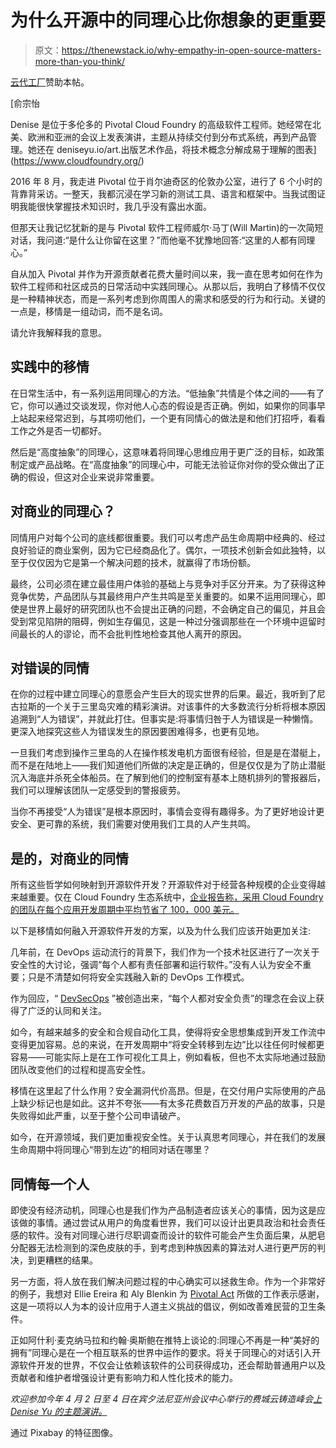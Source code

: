 # 为什么开源中的同理心比你想象的更重要

> 原文：<https://thenewstack.io/why-empathy-in-open-source-matters-more-than-you-think/>

[云代工厂](https://www.cloudfoundry.org/)赞助本帖。

 [俞宗怡

Denise 是位于多伦多的 Pivotal Cloud Foundry 的高级软件工程师。她经常在北美、欧洲和亚洲的会议上发表演讲，主题从持续交付到分布式系统，再到产品管理。她还在 deniseyu.io/art.出版艺术作品，将技术概念分解成易于理解的图表](https://www.cloudfoundry.org/) 

2016 年 8 月，我走进 Pivotal 位于肖尔迪奇区的伦敦办公室，进行了 6 个小时的背靠背采访。一整天，我都沉浸在学习新的测试工具、语言和框架中。当我试图证明我能很快掌握技术知识时，我几乎没有露出水面。

但那天让我记忆犹新的是与 Pivotal 软件工程师威尔·马丁(Will Martin)的一次简短对话，我问道:“是什么让你留在这里？”而他毫不犹豫地回答:“这里的人都有同理心。”

自从加入 Pivotal 并作为开源贡献者花费大量时间以来，我一直在思考如何在作为软件工程师和社区成员的日常活动中实践同理心。从那以后，我明白了移情不仅仅是一种精神状态，而是一系列考虑到你周围人的需求和感受的行为和行动。关键的一点是，移情是一组动词，而不是名词。

请允许我解释我的意思。

## 实践中的移情

在日常生活中，有一系列运用同理心的方法。“低抽象”共情是个体之间的——有了它，你可以通过交谈发现，你对他人心态的假设是否正确。例如，如果你的同事早上站起来经常迟到，与其唠叨他们，一个更有同情心的做法是和他们打招呼，看看工作之外是否一切都好。

然后是“高度抽象”的同理心，这意味着将同理心思维应用于更广泛的目标，如政策制定或产品战略。在“高度抽象”的同理心中，可能无法验证你对你的受众做出了正确的假设，但这对企业来说非常重要。

## 对商业的同理心？

同情用户对每个公司的底线都很重要。我们可以考虑产品生命周期中经典的、经过良好验证的商业案例，因为它已经商品化了。偶尔，一项技术创新会如此独特，以至于仅仅因为它是第一个解决问题的技术，就赢得了市场份额。

最终，公司必须在建立最佳用户体验的基础上与竞争对手区分开来。为了获得这种竞争优势，产品团队与其最终用户产生共鸣是至关重要的。如果不运用同理心，即使是世界上最好的研究团队也不会提出正确的问题，不会确定自己的偏见，并且会受到常见陷阱的阻碍，例如生存偏见，这是一种过分强调那些在一个环境中逗留时间最长的人的谬论，而不会批判性地检查其他人离开的原因。

## 对错误的同情

在你的过程中建立同理心的意愿会产生巨大的现实世界的后果。最近，我听到了尼古拉斯的一个关于三里岛灾难的精彩演讲。对该事件的大多数流行分析将根本原因追溯到“人为错误”，并就此打住。但事实是:将事情归咎于人为错误是一种懒惰。更深入地探究这些人为错误发生的原因要困难得多，也更有见地。

一旦我们考虑到操作三里岛的人在操作核发电机方面很有经验，但是是在潜艇上，而不是在陆地上——我们知道他们所做的决定是正确的，但是仅仅是为了防止潜艇沉入海底并杀死全体船员。在了解到他们的控制室有基本上随机排列的警报器后，我们可以理解该团队一定感受到的警报疲劳。

当你不再接受“人为错误”是根本原因时，事情会变得有趣得多。为了更好地设计更安全、更可靠的系统，我们需要对使用我们工具的人产生共鸣。

## 是的，对商业的同情

所有这些哲学如何映射到开源软件开发？开源软件对于经营各种规模的企业变得越来越重要。仅在 Cloud Foundry 生态系统中，[企业报告称，采用 Cloud Foundry 的团队在每个应用开发周期中平均节省了 100，000 美元。](https://www.cloudfoundry.org/cf-user-report-2018/)

以下是移情如何融入开源软件开发的方案，以及为什么我们应该开始更加关注:

几年前，在 DevOps 运动流行的背景下，我们作为一个技术社区进行了一次关于安全性的大讨论，强调“每个人都有责任部署和运行软件。”没有人认为安全不重要；只是不清楚如何将安全实践融入新的 DevOps 工作模式。

作为回应，“ [DevSecOps](https://www.devsecops.org/blog/2015/2/15/what-is-devsecops) ”被创造出来，“每个人都对安全负责”的理念在会议上获得了广泛的认同和关注。

如今，有越来越多的安全和合规自动化工具，使得将安全思想集成到开发工作流中变得更加容易。总的来说，在开发周期中“将安全转移到左边”比以往任何时候都更容易——可能实际上是在工作可视化工具上，例如看板，但也不太实际地通过鼓励团队改变他们的过程和提高安全性。

移情在这里起了什么作用？安全漏洞代价高昂。但是，在交付用户实际使用的产品上缺少标记也是如此。这并不夸张——有太多花费数百万开发的产品的故事，只是失败得如此严重，以至于整个公司申请破产。

如今，在开源领域，我们更加重视安全性。关于认真思考同理心，并在我们的发展生命周期中将同理心“带到左边”的相同对话在哪里？

## 同情每一个人

即使没有经济动机，同理心也是我们作为产品制造者应该关心的事情，因为这是应该做的事情。通过尝试从用户的角度看世界，我们可以设计出更具政治和社会责任感的软件。没有对同理心进行尽职调查而设计的软件可能会产生负面后果，从肥皂分配器无法检测到的深色皮肤的手，到考虑到种族因素的算法对人进行更严厉的判决，到更糟糕的结果。

另一方面，将人放在我们解决问题过程的中心确实可以拯救生命。作为一个非常好的例子，我想对 Ellie Ereira 和 Aly Blenkin 为 [Pivotal Act](https://pivotal.io/act) 所做的工作表示感谢，这是一项将以人为本的设计应用于人道主义挑战的倡议，例如改善难民营的卫生条件。

正如阿什利·麦克纳马拉和约翰·奥斯鲍在推特上谈论的:同理心不再是一种“美好的拥有”同理心是在一个相互联系的世界中运作的要求。将关于同理心的对话引入开源软件开发的世界，不仅会让依赖该软件的公司获得成功，还会帮助普通用户以及贡献者和维护者增强设计更有影响力和人性化技术的能力。

*欢迎参加今年 4 月 2 日至 4 日在宾夕法尼亚州会议中心举行的费城云铸造峰会[上 Denise Yu 的主题演讲。](https://cloudfoundry.org/event/nasummit2019/)*

通过 Pixabay 的特征图像。

<svg xmlns:xlink="http://www.w3.org/1999/xlink" viewBox="0 0 68 31" version="1.1"><title>Group</title> <desc>Created with Sketch.</desc></svg>